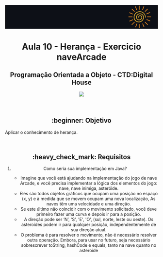 <div align="center"><img src="https://github.com/lipollis/Imagens-Git/blob/main/banner_assinatura.svg" /></div>

<h1 align="center"> Aula 10 - Herança - Exercicio naveArcade </h1>
<h2 align="center"> Programação Orientada a Objeto - CTD:Digital House </h2>

<div align="center">
  <img src="https://cdn.jsdelivr.net/gh/devicons/devicon/icons/java/java-original-wordmark.svg" width="70px"/>
  <br>
  <br>
  

<br>
<h2>:beginner: Objetivo</h2>

<p align="justify">Aplicar o conhecimento de herança.</p>

<br>
<h2>:heavy_check_mark: Requisitos </h2>

<ol>
  <li>Como seria sua implementação em Java?</li>
    <ul>
      <li>Imagine que você está ajudando na implementação do jogo de nave Arcade, e você precisa
implementar a lógica dos elementos do jogo: nave, nave inimiga, asteróide.</li>
      <li> Eles são todos objetos gráficos que ocupam uma posição no espaço (x, y) e à medida 
      que se movem ocupam uma nova localização, As naves têm uma velocidade e uma direção. </li>
      <li>Se este último não coincidir com o movimento solicitado, você deve primeiro fazer uma 
      curva e depois ir para a posição.</li>
      <li>A direção pode ser ‘N’, 'S', 'E', 'O', (sul, norte, leste ou oeste). Os asteroides podem ir
para qualquer posição, independentemente de sua direção atual.</li>
      <li>O problema é para resolver o movimento, não é necessário resolver outra operação. Embora,
para usar no futuro, seja necessário sobrescrever toString, hashCode e equals, tanto na nave
quanto no asteroide</li>
  </ul>
</ol>
